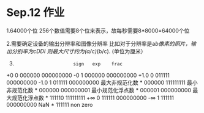 # Sep.12 作业

1.64000个位
256个数值需要8个位来表示，故每秒需要8*8000=64000个位

2.需要确定设备的输出分辨率和图像分辨率
比如对于分辨率是a*b像素的照片，输出分别率为cDDI
则最大尺寸约为(a/c)*(b/c). (单位为厘米）

3.                          sign   exp    frac
+0                                                0    000000    000000000
-0                                                 1    000000    000000000
+1.0                                             0    011111    000000000
-1.0                                              1    011111    000000000
最大非规范化数                           *     000000    111111111
最小非规范化数                           *     000000    000000001
最小规范化浮点数                        *     000001    000000000
最大规范化浮点数                        *     111110    111111111
+∞                                                0    111111    000000000
-∞                                                 1    111111    000000000
 NaN                                             *    111111     non zero
